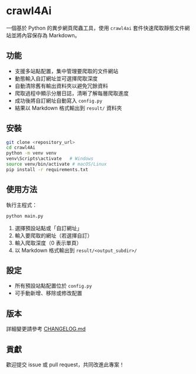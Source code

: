 # crawl4Ai

一個基於 Python 的異步網頁爬蟲工具，使用 `crawl4ai` 套件快速爬取靜態文件網站並將內容保存為 Markdown。

## 功能
- 支援多站點配置，集中管理要爬取的文件網站
- 動態輸入自訂網址並可選擇爬取深度
- 自動清除舊有輸出資料夾以避免冗餘資料
- 爬取過程中顯示分層日誌，清晰了解每層爬取進度
- 成功後將自訂網址自動寫入 `config.py`
- 結果以 Markdown 格式輸出到 `result/` 資料夾

## 安裝
```bash
git clone <repository_url>
cd crawl4Ai
python -m venv venv
venv\Scripts\activate   # Windows
source venv/bin/activate # macOS/Linux
pip install -r requirements.txt
```

## 使用方法
執行主程式：
```bash
python main.py
```
1. 選擇預設站點或「自訂網址」
2. 輸入要爬取的網址（若選擇自訂）
3. 輸入爬取深度（0 表示單頁）
4. 以 Markdown 格式輸出到 `result/<output_subdir>/`

## 設定
- 所有預設站點配置位於 `config.py`
- 可手動新增、移除或修改配置

## 版本
詳細變更請參考 [CHANGELOG.md](CHANGELOG.md)

## 貢獻
歡迎提交 issue 或 pull request，共同改進此專案！ 